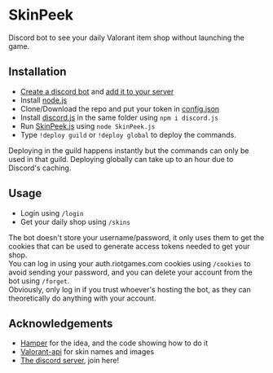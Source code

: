 # SkinPeek
Discord bot to see your daily Valorant item shop without launching the game.

## Installation

- [Create a discord bot](https://discordjs.guide/preparations/setting-up-a-bot-application.html#creating-your-bot) and [add it to your server](https://discordjs.guide/preparations/adding-your-bot-to-servers.html#bot-invite-links)
- Install [node.js](https://nodejs.org/en/)
- Clone/Download the repo and put your token in [config.json](https://github.com/giorgi-o/SkinPeek/blob/master/config.json)
- Install [discord.js](https://discord.js.org/) in the same folder using `npm i discord.js`
- Run [SkinPeek.js](https://github.com/giorgi-o/SkinPeek/blob/master/SkinPeek.js) using `node SkinPeek.js`
- Type `!deploy guild` or `!deploy global` to deploy the commands.

Deploying in the guild happens instantly but the commands can only be used in that guild. Deploying globally can take up to an hour due to Discord's caching.

## Usage

- Login using `/login`
- Get your daily shop using `/skins`

The bot doesn't store your username/password, it only uses them to get the cookies that can be used to generate access tokens needed to get your shop.  
You can log in using your auth.riotgames.com cookies using `/cookies` to avoid sending your password, and you can delete your account from the bot using `/forget`.  
Obviously, only log in if you trust whoever's hosting the bot, as they can theoretically do anything with your account.  

## Acknowledgements

- [Hamper](https://github.com/OwOHamper/Valorant-item-shop-discord-bot) for the idea, and the code showing how to do it
- [Valorant-api](https://dash.valorant-api.com/) for skin names and images
- [The discord server](https://discord.gg/a9yzrw3KAm), join here!
